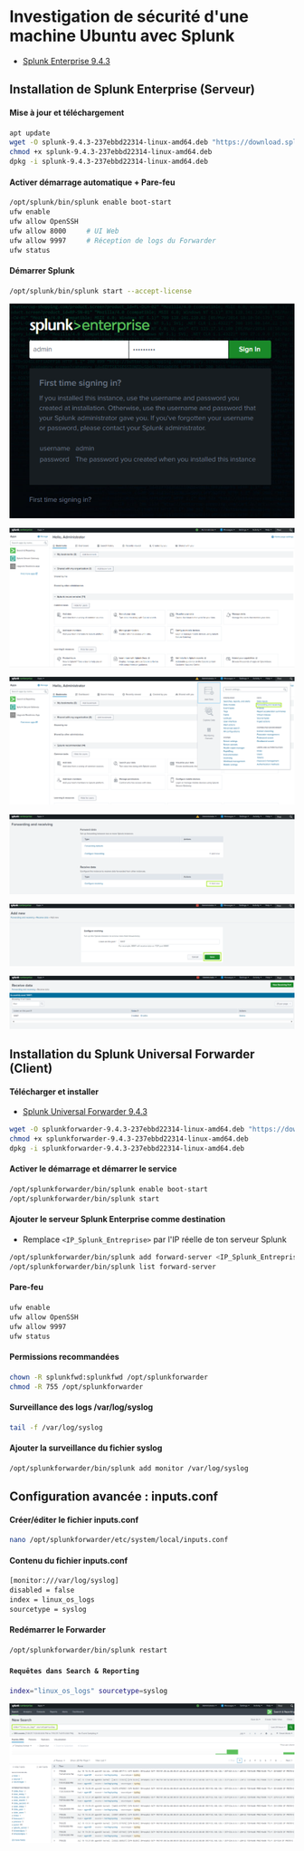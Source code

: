# Investigation de sécurité d'une machine Ubuntu avec Splunk

- [Splunk Enterprise 9.4.3](https://www.splunk.com/en_us/download/splunk-enterprise.html)

## Installation de Splunk Enterprise (Serveur)

#### Mise à jour et téléchargement

```sh
apt update
wget -O splunk-9.4.3-237ebbd22314-linux-amd64.deb "https://download.splunk.com/products/splunk/releases/9.4.3/linux/splunk-9.4.3-237ebbd22314-linux-amd64.deb"
chmod +x splunk-9.4.3-237ebbd22314-linux-amd64.deb
dpkg -i splunk-9.4.3-237ebbd22314-linux-amd64.deb
```

#### Activer démarrage automatique + Pare-feu

```sh
/opt/splunk/bin/splunk enable boot-start
ufw enable
ufw allow OpenSSH
ufw allow 8000     # UI Web
ufw allow 9997     # Réception de logs du Forwarder
ufw status
```

#### Démarrer Splunk

```sh
/opt/splunk/bin/splunk start --accept-license
```

![Enterprise](/Splunk_Ubuntu/assets/splunk_linux_02.png)

![Enterprise](/Splunk_Ubuntu/assets/splunk_linux_03.png)

![Enterprise](/Splunk_Ubuntu/assets/splunk_linux_04.png)

![Enterprise](/Splunk_Ubuntu/assets/splunk_linux_05.png)

![Enterprise](/Splunk_Ubuntu/assets/splunk_linux_06.png)

![Enterprise](/Splunk_Ubuntu/assets/splunk_linux_07.png)

## Installation du Splunk Universal Forwarder (Client)

#### Télécharger et installer

- [Splunk Universal Forwarder 9.4.3](https://www.splunk.com/en_us/download/universal-forwarder.html)

```sh
wget -O splunkforwarder-9.4.3-237ebbd22314-linux-amd64.deb "https://download.splunk.com/products/universalforwarder/releases/9.4.3/linux/splunkforwarder-9.4.3-237ebbd22314-linux-amd64.deb"
chmod +x splunkforwarder-9.4.3-237ebbd22314-linux-amd64.deb
dpkg -i splunkforwarder-9.4.3-237ebbd22314-linux-amd64.deb
```

#### Activer le démarrage et démarrer le service

```sh
/opt/splunkforwarder/bin/splunk enable boot-start
/opt/splunkforwarder/bin/splunk start
```

#### Ajouter le serveur Splunk Enterprise comme destination

- Remplace `<IP_Splunk_Entreprise>` par l'IP réelle de ton serveur Splunk

```sh
/opt/splunkforwarder/bin/splunk add forward-server <IP_Splunk_Entreprise>:9997 -auth admin:Admin@123
/opt/splunkforwarder/bin/splunk list forward-server
```

#### Pare-feu

```sh
ufw enable
ufw allow OpenSSH
ufw allow 9997
ufw status
```

#### Permissions recommandées

```sh
chown -R splunkfwd:splunkfwd /opt/splunkforwarder
chmod -R 755 /opt/splunkforwarder
```

#### Surveillance des logs /var/log/syslog

```sh
tail -f /var/log/syslog
```

#### Ajouter la surveillance du fichier syslog

```sh
/opt/splunkforwarder/bin/splunk add monitor /var/log/syslog
```

## Configuration avancée : inputs.conf

#### Créer/éditer le fichier inputs.conf

```sh
nano /opt/splunkforwarder/etc/system/local/inputs.conf
```

#### Contenu du fichier inputs.conf

```sh
[monitor:///var/log/syslog]
disabled = false
index = linux_os_logs
sourcetype = syslog
```

#### Redémarrer le Forwarder

```sh
/opt/splunkforwarder/bin/splunk restart
```

#### `Requêtes dans Search & Reporting`

```sh
index="linux_os_logs" sourcetype=syslog
```

![Enterprise](/Splunk_Ubuntu/assets/splunk_linux_08.png)
